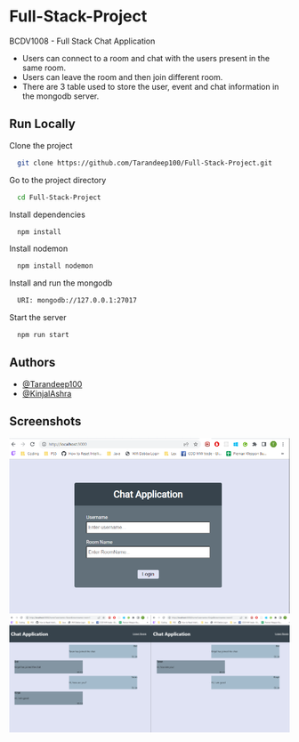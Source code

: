 # Full-Stack-Project

BCDV1008 - Full Stack Chat Application

- Users can connect to a room and chat with the users present in the same room.
- Users can leave the room and then join different room.
- There are 3 table used to store the user, event and chat information in the mongodb server.

## Run Locally

Clone the project

```bash
  git clone https://github.com/Tarandeep100/Full-Stack-Project.git
```

Go to the project directory

```bash
  cd Full-Stack-Project
```

Install dependencies

```bash
  npm install
```

Install nodemon

```bash
  npm install nodemon
```
Install and run the mongodb

```bash
  URI: mongodb://127.0.0.1:27017
```

Start the server

```bash
  npm run start
```


## Authors

- [@Tarandeep100](https://github.com/Tarandeep100/)
- [@KinjalAshra](https://github.com/KinjalAshra)

## Screenshots

![App Screenshot Login Page](public/images/loginpage.png)
![App Screenshot Chatroom](public/images/chatroom.png)


